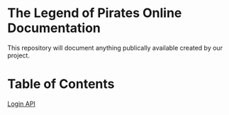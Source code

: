 # The Legend of Pirates Online Documentation

This repository will document anything publically available created by our project.

# Table of Contents

[Login API](login.md)
